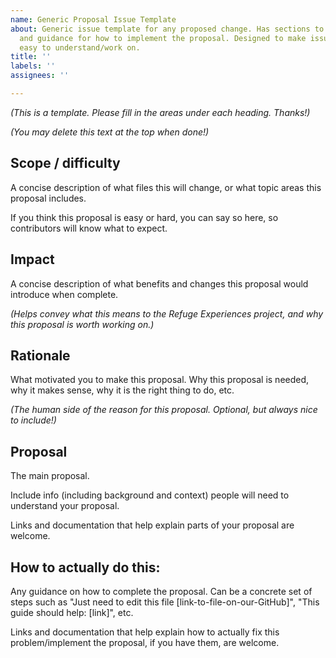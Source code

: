 ```yaml
---
name: Generic Proposal Issue Template
about: Generic issue template for any proposed change. Has sections to add context
  and guidance for how to implement the proposal. Designed to make issues clear and
  easy to understand/work on.
title: ''
labels: ''
assignees: ''

---
```


_(This is a template. Please fill in the areas under each heading. Thanks!)_

_(You may delete this text at the top when done!)_

## Scope / difficulty

A concise description of what files this will change, or what topic areas this proposal includes.

If you think this proposal is easy or hard, you can say so here, so contributors will know what to expect.

## Impact

A concise description of what benefits and changes this proposal would introduce when complete.

_(Helps convey what this means to the Refuge Experiences project, and why this proposal is worth working on.)_

## Rationale

What motivated you to make this proposal. Why this proposal is needed, why it makes sense, why it is the right thing to do, etc.

_(The human side of the reason for this proposal. Optional, but always nice to include!)_

## Proposal

The main proposal.

Include info (including background and context) people will need to understand your proposal.

Links and documentation that help explain parts of your proposal are welcome.

## How to actually do this:

Any guidance on how to complete the proposal. Can be a concrete set of steps such as "Just need to edit this file [link-to-file-on-our-GitHub]", "This guide should help: [link]", etc.

Links and documentation that help explain how to actually fix this problem/implement the proposal, if you have them, are welcome.
